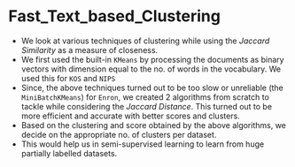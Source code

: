 # Fast_Text_based_Clustering

- We look at various techniques of clustering while using the *Jaccard Similarity* as a measure of closeness.
- We first used the built-in `KMeans` by processing the documents as binary vectors with dimension equal to the no. of words in the vocabulary. We used this for `KOS` and `NIPS`
- Since, the above techniques turned out to be too slow or unreliable (the `MiniBatchKMeans`) for `Enron`, we created 2 algorithms from scratch to tackle while considering the *Jaccard Distance*. This turned out to be more efficient and accurate with better scores and clusters.
- Based on the clustering and score obtained by the above algorithms, we decide on the appropriate no. of clusters per dataset.
- This would help us in semi-supervised learning to learn from huge partially labelled datasets.
